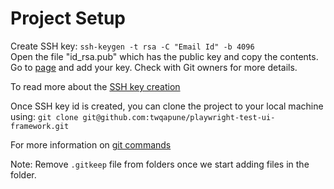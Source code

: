 # Project Setup

Create SSH key: `ssh-keygen -t rsa -C "Email Id" -b 4096` \
Open the file "id_rsa.pub" which has the public key and copy the contents. \
Go to [page](https://github.com/settings/keys) and add your key. Check with Git owners for more details.

To read more about the [SSH key creation](https://confluence.atlassian.com/bitbucketserver/creating-ssh-keys-776639788.html)

Once SSH key id is created, you can clone the project to your local machine using: `git clone git@github.com:twqapune/playwright-test-ui-framework.git`

For more information on [git commands](https://confluence.atlassian.com/bitbucketserver/basic-git-commands-776639767.html)

Note: Remove `.gitkeep` file from folders once we start adding files in the folder.